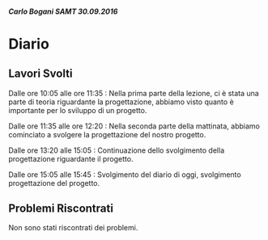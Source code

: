 ##### Carlo Bogani SAMT 30.09.2016

# Diario

## Lavori Svolti

Dalle ore 10:05 alle ore 11:35 :
Nella prima parte della lezione, ci è stata una parte di teoria riguardante
la progettazione, abbiamo visto quanto è importante per lo sviluppo
di un progetto.

Dalle ore 11:35 alle ore 12:20 :
Nella seconda parte della mattinata, abbiamo cominciato a svolgere la
progettazione del nostro progetto.

Dalle ore 13:20 alle 15:05 :
Continuazione dello svolgimento della progettazione riguardante il 
progetto.

Dalle ore 15:05 alle 15:45 :
Svolgimento del diario di oggi, svolgimento progettazione del progetto.


## Problemi Riscontrati
Non sono stati riscontrati dei problemi.
